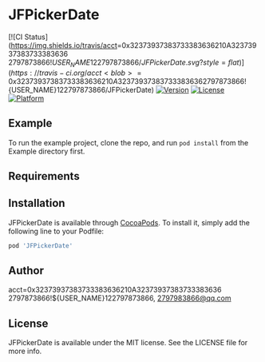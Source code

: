 # JFPickerDate

[![CI Status](https://img.shields.io/travis/acct<blob>=0x32373937383733383636210A32373937383733383636  2797873866!${USER_NAME}122797873866/JFPickerDate.svg?style=flat)](https://travis-ci.org/acct<blob>=0x32373937383733383636210A32373937383733383636  2797873866!${USER_NAME}122797873866/JFPickerDate)
[![Version](https://img.shields.io/cocoapods/v/JFPickerDate.svg?style=flat)](https://cocoapods.org/pods/JFPickerDate)
[![License](https://img.shields.io/cocoapods/l/JFPickerDate.svg?style=flat)](https://cocoapods.org/pods/JFPickerDate)
[![Platform](https://img.shields.io/cocoapods/p/JFPickerDate.svg?style=flat)](https://cocoapods.org/pods/JFPickerDate)

## Example

To run the example project, clone the repo, and run `pod install` from the Example directory first.

## Requirements

## Installation

JFPickerDate is available through [CocoaPods](https://cocoapods.org). To install
it, simply add the following line to your Podfile:

```ruby
pod 'JFPickerDate'
```

## Author

acct<blob>=0x32373937383733383636210A32373937383733383636  2797873866!${USER_NAME}122797873866, 2797983866@qq.com

## License

JFPickerDate is available under the MIT license. See the LICENSE file for more info.
